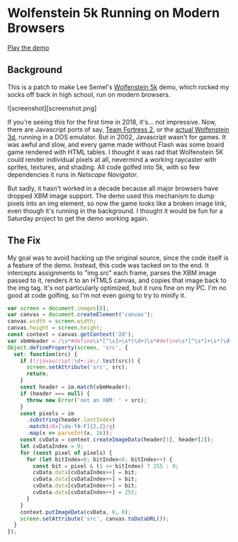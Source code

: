 # Wolfenstein 5k Running on Modern Browsers

[Play the demo](https://parkertomatoes.github.io/wolf5k/wolf5k.html)

## Background

This is a patch to make Lee Semel's [Wolfenstein 5k](http://www.wolf5k.com/) demo, which rocked my socks off back in high school, run on modern browsers.

![screenshot][screenshot.png]

If you're seeing this for the first time in 2018, it's... not impressive. Now, there are Javascript ports of say, [Team Fortress 2](https://github.com/toji/webgl-source), or the [actual Wolfenstein 3d](https://archive.org/details/msdos_Wolfenstein_3D_1992), running in a DOS emulator. But in 2002, Javascript wasn't for games. It was awful and slow, and every game made without Flash was some board game rendered with HTML tables. I thought it was rad that Wolfenstein 5K could render individual pixels at all, nevermind a working raycaster with sprites, textures, and shading. All code golfed into 5k, with so few dependencies it runs in _Netscape Navigator_.

But sadly, it hasn't worked in a decade because all major browsers have dropped XBM image support. The demo used this mechanism to dump pixels into an img element, so now the game looks like a broken image link, even though it's running in the background. I thought it would be fun for a Saturday project to get the demo working again.

## The Fix

My goal was to avoid hacking up the original source, since the code itself is a feature of the demo. Instead, this code was tacked on to the end. It intercepts assignments to "img.src" each frame, parses the XBM image passed to it, renders it to an HTML5 canvas, and copies that image back to the img tag. It's not particularly optimized, but it runs fine on my PC. I'm no good at code golfing, so I'm not even going to try to minify it.

```javascript
var screen = document.images[0];
var canvas = document.createElement('canvas');
canvas.width = screen.width;
canvas.height = screen.height;
const context = canvas.getContext('2d');
var xbmHeader = /\s*#define\s*[^\s]+\s*(\d+)\s*#define\s*[^\s*]+\s*(\d+)\s*static\s*char\s*[^\s\[]+\[\]\s*=\s*{/;
Object.defineProperty(screen, 'src', { 
  set: function(src) {
    if (!/javascript:\d+;im;/.test(src)) {
      screen.setAttribute('src', src);
      return;
    }
    const header = im.match(xbmHeader);
    if (header === null) {
      throw new Error('not an XBM: ' + src);
    }
    const pixels = im
      .substring(header.lastIndex)
      .match(/0x[\da-fA-F]{2,2}/g)
      .map(x => parseInt(x, 16));
    const cvData = context.createImageData(header[1], header[2]);
    let cvDataIndex = 0;
    for (const pixel of pixels) {
      for (let bitIndex=0; bitIndex<8; bitIndex++) {
        const bit = pixel & (1 << bitIndex) ? 255 : 0;
        cvData.data[cvDataIndex++] = bit;
        cvData.data[cvDataIndex++] = bit;
        cvData.data[cvDataIndex++] = bit;
        cvData.data[cvDataIndex++] = 255;
      }
    }
    context.putImageData(cvData, 0, 0);
    screen.setAttribute('src', canvas.toDataURL());
  }
});
```


